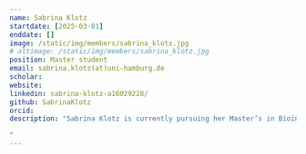 ```yaml
---
name: Sabrina Klotz
startdate: [2025-03-01]
enddate: []
image: /static/img/members/sabrina_klotz.jpg
# altimage: /static/img/members/sabrina_klotz.jpg
position: Master student
email: sabrina.klotz(at)uni-hamburg.de
scholar: 
website: 
linkedin: sabrina-klotz-a16029228/
github: SabrinaKlotz
orcid: 
description: "Sabrina Klotz is currently pursuing her Master’s in Bioinformatics at the Technical University of Munich. Since October 2024, she have been working as a HiWi with the CoSyBio team, supporting the research of Jeanine Liebold and Khalique Newaz. Her focus is on using machine learning and bioinformatics tools to predict protein-protein interactions, particularly in the context of alternative splicing.

"
---
```


